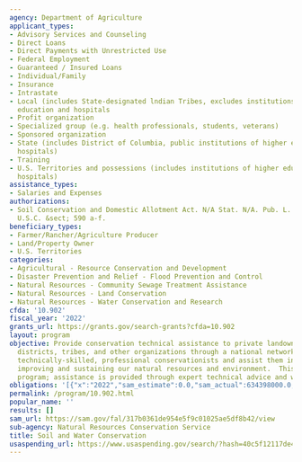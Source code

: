 ```yaml
---
agency: Department of Agriculture
applicant_types:
- Advisory Services and Counseling
- Direct Loans
- Direct Payments with Unrestricted Use
- Federal Employment
- Guaranteed / Insured Loans
- Individual/Family
- Insurance
- Intrastate
- Local (includes State-designated lndian Tribes, excludes institutions of higher
  education and hospitals
- Profit organization
- Specialized group (e.g. health professionals, students, veterans)
- Sponsored organization
- State (includes District of Columbia, public institutions of higher education and
  hospitals)
- Training
- U.S. Territories and possessions (includes institutions of higher education and
  hospitals)
assistance_types:
- Salaries and Expenses
authorizations:
- Soil Conservation and Domestic Allotment Act. N/A Stat. N/A. Pub. L. 74, 76. 16
  U.S.C. &sect; 590 a-f.
beneficiary_types:
- Farmer/Rancher/Agriculture Producer
- Land/Property Owner
- U.S. Territories
categories:
- Agricultural - Resource Conservation and Development
- Disaster Prevention and Relief - Flood Prevention and Control
- Natural Resources - Community Sewage Treatment Assistance
- Natural Resources - Land Conservation
- Natural Resources - Water Conservation and Research
cfda: '10.902'
fiscal_year: '2022'
grants_url: https://grants.gov/search-grants?cfda=10.902
layout: program
objective: Provide conservation technical assistance to private landowners, conservation
  districts, tribes, and other organizations through a national network of locally-respected,
  technically-skilled, professional conservationists and assist them in conserving,
  improving and sustaining our natural resources and environment.  This is not a grant
  program; assistance is provided through expert technical advice and work products.
obligations: '[{"x":"2022","sam_estimate":0.0,"sam_actual":634398000.0,"usa_spending_actual":177969547.3},{"x":"2023","sam_estimate":959296000.0,"sam_actual":0.0,"usa_spending_actual":244939506.98},{"x":"2024","sam_estimate":984229000.0,"sam_actual":0.0,"usa_spending_actual":328032997.26}]'
permalink: /program/10.902.html
popular_name: ''
results: []
sam_url: https://sam.gov/fal/317b0361de954e5f9c01025ae5df8b42/view
sub-agency: Natural Resources Conservation Service
title: Soil and Water Conservation
usaspending_url: https://www.usaspending.gov/search/?hash=40c5f12117de4fcee5b0e8b8450a311f
---
```

